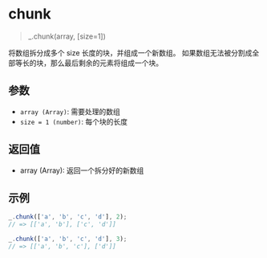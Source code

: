 # chunk

> _.chunk(array, [size=1])

将数组拆分成多个 size 长度的块，并组成一个新数组。 如果数组无法被分割成全部等长的块，那么最后剩余的元素将组成一个块。

## 参数

+ `array (Array)`: 需要处理的数组
+ `size = 1 (number)`: 每个块的长度

## 返回值

+ array (Array): 返回一个拆分好的新数组

## 示例

```js
_.chunk(['a', 'b', 'c', 'd'], 2);
// => [['a', 'b'], ['c', 'd']]

_.chunk(['a', 'b', 'c', 'd'], 3);
// => [['a', 'b', 'c'], ['d']]
```
